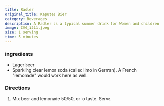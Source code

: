 ```yaml
---
title: Radler
original_title: Kaputes Bier
category: Beverages
description: A Radler is a typical summer drink for Women and children in Germany. It is also known as a "Kaputes Bier" or "Ruined Beer".
image: IMG_1311.jpeg
size: 1 serving
time: 5 minutes
---
```


### Ingredients

* Lager beer
* Sparkling clear lemon soda (called limo in German). A French "lemonade" would work here as well.

### Directions

1. Mix beer and lemonade 50/50, or to taste. Serve.